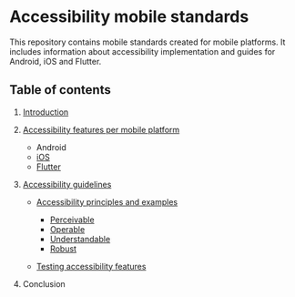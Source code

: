 # Accessibility mobile standards

This repository contains mobile standards created for mobile platforms. It includes information about accessibility implementation and guides for Android, iOS and Flutter.

## Table of contents

1. [Introduction](docs/general/introduction.md)

2. [Accessibility features per mobile platform](docs/features/features_mobile_platforms.md)

    * Android
    * [iOS](docs/features/features_ios.md)
    * [Flutter](docs/features/features_flutter.md)

3. [Accessibility guidelines](docs/guidelines/accessibility_guidelines.md)

    * [Accessibility principles and examples](docs/guidelines/principles/accessibility_principles_and_examples.md)

       * [Perceivable](docs/guidelines/principles/perceivable_principle.md)
       * [Operable](docs/guidelines/principles/operable_principle.md)
       * [Understandable](docs/guidelines/principles/understandable_principle.md)
       * [Robust](docs/guidelines/principles/robust_principle.md)
  
    * [Testing accessibility features](docs/testing/testing.md)

4. Conclusion
